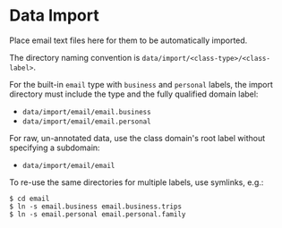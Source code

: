# Data Import

Place email text files here for them to be automatically imported.

The directory naming convention is `data/import/<class-type>/<class-label>`.

For the built-in `email` type with `business` and `personal` labels,
the import directory must include the type and the fully qualified domain label:

* `data/import/email/email.business`
* `data/import/email/email.personal`

For raw, un-annotated data, use the class domain's root label without specifying a subdomain:

* `data/import/email/email`

To re-use the same directories for multiple labels, use symlinks, e.g.:

```
$ cd email
$ ln -s email.business email.business.trips
$ ln -s email.personal email.personal.family
```
